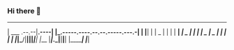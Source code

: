 ### Hi there 👋

  _________       __      __                                __ __ __ 
 |   ___   .--.--|__.----|  |_.-----.----.--.--.-----.---.-|  |  |__|
 |  |  _   |  |  |  |  __|   _|  _  |   _|  |  |  _  |  _  |  |  |  |
 |  |______|\___/|__|____|____|_____|__| |___  |_____|___._|__|__|__|
 |_________|                             |_____|                     
                                                                     
                                                                     
                                                                     

<!--
**victoryoalli/victoryoalli** is a ✨ _special_ ✨ repository because its `README.md` (this file) appears on your GitHub profile.

Here are some ideas to get you started:

- 🔭 I’m currently working on ...
- 🌱 I’m currently learning ...
- 👯 I’m looking to collaborate on ...
- 🤔 I’m looking for help with ...
- 💬 Ask me about ...
- 📫 How to reach me: ...
- 😄 Pronouns: ...
- ⚡ Fun fact: ...
-->
